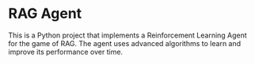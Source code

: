 # RAG Agent

This is a Python project that implements a Reinforcement Learning Agent for the game of RAG. The agent uses advanced algorithms to learn and improve its performance over time.
